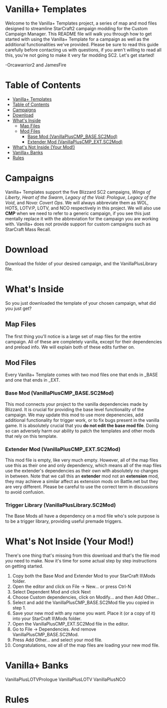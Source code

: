 # Vanilla+ Templates
Welcome to the Vanilla+ Templates project, a series of map and mod files designed to streamline StarCraft2 campaign modding for the Custom Campaign Manager. This README file will walk you through how to get started with using the Vanilla+ Template for a campaign as well as the additional functionalities we've provided. Please be sure to read this guide carefully before contacting us with questions, if you aren't willing to read all this, you're not going to make it very far modding SC2.
Let's get started!

-Orcawarrior2 and JamesFire 

# Table of Contents
- [Vanilla+ Templates](#vanilla-templates)
- [Table of Contents](#table-of-contents)
- [Campaigns](#campaigns)
- [Download](#download)
- [What's Inside](#whats-inside)
  - [Map Files](#map-files)
  - [Mod Files](#mod-files)
    - [Base Mod (VanillaPlusCMP\_BASE.SC2Mod)](#base-mod-vanillapluscmp_basesc2mod)
    - [Extender Mod (VanillaPlusCMP\_EXT.SC2Mod)](#extender-mod-vanillapluscmp_extsc2mod)
- [What's Not Inside (Your Mod!)](#whats-not-inside-your-mod)
- [Vanilla+ Banks](#vanilla-banks)
- [Rules](#rules)


# Campaigns
Vanilla+ Templates support the five Blizzard SC2 campaigns, *Wings of Liberty*, *Heart of the Swarm*, *Legacy of the Void: Prologue*, *Legacy of the Void*, and *Nova: Covert Ops*. We will always abbreviate them as WOL, HOTS, LOTV:P, LOTV, and NCO respectively in this project. We will also use **CMP** when we need to refer to a generic campaign, if you see this just mentally replace it with the abbreviation for the campaign you are working with. Vanilla+ does not provide support for custom campaigns such as StarCraft Mass Recall.

# Download
Download the folder of your desired campaign, and the VanillaPlusLibrary file.

# What's Inside
So you just downloaded the template of your chosen campaign, what did you just get? 
## Map Files
The first thing you'll notice is a large set of map files for the entire campaign. All of these are completely vanilla, except for their dependencies and preload info. We will explain both of these edits further on.
## Mod Files
Every Vanilla+ Template comes with two mod files one that ends in _BASE and one that ends in _EXT. 
### Base Mod (VanillaPlusCMP_BASE.SC2Mod)
This mod connects your project to the vanilla dependencies made by Blizzard. It is crucial for providing the base level functionality of the campaign. We may update this mod to use more depenencies, add additional functionality for trigger work, or to fix bugs present in the vanilla game. It is absolutely crucial that you **do not edit the base mod file**. Doing so can adversely harm our ability to patch the templates and other mods that rely on this template.
### Extender Mod (VanillaPlusCMP_EXT.SC2Mod)
This mod file is empty, like very much empty. However, all of the map files use this as their one and only dependency, which means all of the map files use the extender's dependencies as their own with absolutely no changes in between. Note that we call this an **extender** mod not an **extension** mod, they may achieve a similar affect as extension mods on Battle.net but they are very different. Please be careful to use the correct term in discussions to avoid confusion.
### Trigger Library (VanillaPlusLibrary.SC2Mod)
The Base Mods all have a dependency on a mod file who's sole purpose is to be a trigger library, providing useful premade triggers.

# What's Not Inside (Your Mod!)
There's one thing that's missing from this download and that's the file mod *you* need to make. Now it's time for some actual step by step instructions on getting started.

1. Copy both the Base Mod and Extender Mod to your StarCraft II\Mods folder.
2. Open the editor and click on File -> New... or press Ctrl-N
3. Select Dependent Mod and click Next
4. Choose Custom dependencies, click on Modify... and then Add Other...
5. Select and add the VanillaPlusCMP_BASE.SC2Mod file you copied in step 1.
6. Save your new mod with any name you want. Place it (or a copy of it) into your StarCraft II\Mods folder.
7. Open the VanillaPlusCMP_EXT.SC2Mod file in the editor.
8. Go to File -> Dependencies. And remove VanillaPlusCMP_BASE.SC2Mod.
9. Press Add Other... and select your mod file.
10. Congratulations, now all of the map files are loading your new mod file.

# Vanilla+ Banks

VanillaPlusLOTVPrologue
VanillaPlusLOTV
VanillaPlusNCO

# Rules
